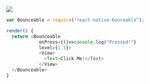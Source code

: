 <img src="https://zippy.gfycat.com/DimTeemingIraniangroundjay.gif"/>

```js
var Bounceable = require("react-native-bouceable");

render() {
  return <Bounceable
            onPress={()=>console.log("Pressed!"}
            level={1.1}>
            <View>
              <Text>Click Me!</Text>
            </View>
  </Bounceable>
}
```

